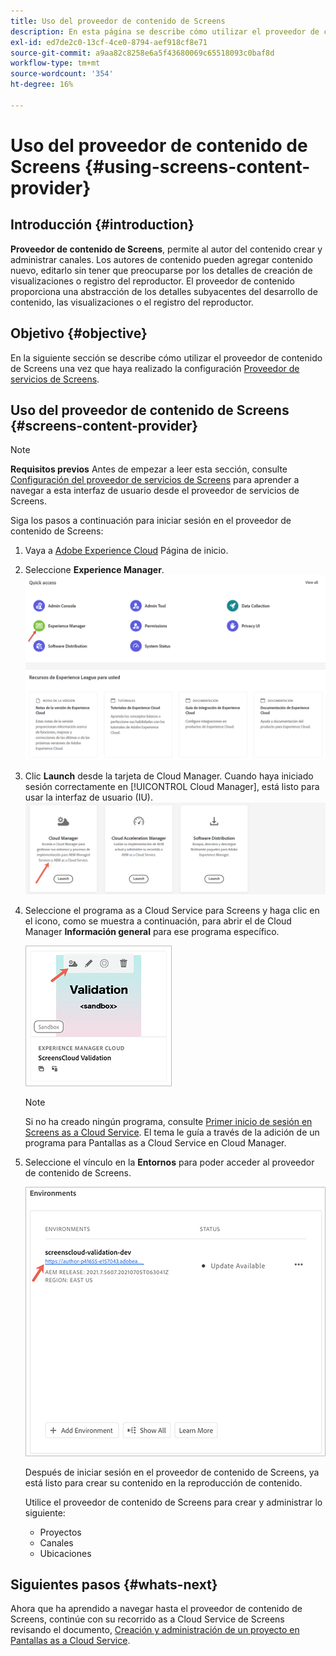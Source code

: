 ```yaml
---
title: Uso del proveedor de contenido de Screens
description: En esta página se describe cómo utilizar el proveedor de contenido de Screens para crear contenido.
exl-id: ed7de2c0-13cf-4ce0-8794-aef918cf8e71
source-git-commit: a9aa82c8258e6a5f43680069c65518093c0baf8d
workflow-type: tm+mt
source-wordcount: '354'
ht-degree: 16%

---
```


# Uso del proveedor de contenido de Screens {#using-screens-content-provider}

## Introducción {#introduction}

**Proveedor de contenido de Screens**, permite al autor del contenido crear y administrar canales. Los autores de contenido pueden agregar contenido nuevo, editarlo sin tener que preocuparse por los detalles de creación de visualizaciones o registro del reproductor. El proveedor de contenido proporciona una abstracción de los detalles subyacentes del desarrollo de contenido, las visualizaciones o el registro del reproductor.

## Objetivo {#objective}

En la siguiente sección se describe cómo utilizar el proveedor de contenido de Screens una vez que haya realizado la configuración [Proveedor de servicios de Screens](https://experienceleague.adobe.com/docs/experience-manager-cloud-service/content/screens-as-cloud-service/configure-screens-cloud/navigating-to-screens-services-provider.html?lang=en).

## Uso del proveedor de contenido de Screens {#screens-content-provider}

>[!NOTE]
>**Requisitos previos**
>Antes de empezar a leer esta sección, consulte [Configuración del proveedor de servicios de Screens](https://experienceleague.adobe.com/docs/experience-manager-cloud-service/content/screens-as-cloud-service/configure-screens-cloud/navigating-to-screens-services-provider.html?lang=en) para aprender a navegar a esta interfaz de usuario desde el proveedor de servicios de Screens.

Siga los pasos a continuación para iniciar sesión en el proveedor de contenido de Screens:

1. Vaya a [Adobe Experience Cloud](https://experience.adobe.com) Página de inicio.

1. Seleccione **Experience Manager**.
   ![](/help/implementing/cloud-manager/getting-access-to-aem-in-cloud/assets/landing-page1.png)

1. Clic **Launch** desde la tarjeta de Cloud Manager. Cuando haya iniciado sesión correctamente en [!UICONTROL Cloud Manager], está listo para usar la interfaz de usuario (IU).
   ![](/help/implementing/cloud-manager/getting-access-to-aem-in-cloud/assets/landing-page2.png)

1. Seleccione el programa as a Cloud Service para Screens y haga clic en el icono, como se muestra a continuación, para abrir el de Cloud Manager **Información general** para ese programa específico.

   ![](/help/screens-cloud/assets/configure/screens-cp-1.png)

   >[!NOTE]
   >Si no ha creado ningún programa, consulte [Primer inicio de sesión en Screens as a Cloud Service](https://experienceleague.adobe.com/docs/experience-manager-cloud-service/content/screens-as-cloud-service/onboarding-screens-cloud/first-time-login-screens-cloud.html?lang=en). El tema le guía a través de la adición de un programa para Pantallas as a Cloud Service en Cloud Manager.

1. Seleccione el vínculo en la **Entornos** para poder acceder al proveedor de contenido de Screens.

   ![](/help/screens-cloud/assets/configure/screens-cp-2.png)

   Después de iniciar sesión en el proveedor de contenido de Screens, ya está listo para crear su contenido en la reproducción de contenido.

   Utilice el proveedor de contenido de Screens para crear y administrar lo siguiente:

   * Proyectos
   * Canales
   * Ubicaciones

## Siguientes pasos {#whats-next}

Ahora que ha aprendido a navegar hasta el proveedor de contenido de Screens, continúe con su recorrido as a Cloud Service de Screens revisando el documento, [Creación y administración de un proyecto en Pantallas as a Cloud Service](https://experienceleague.adobe.com/docs/experience-manager-cloud-service/content/screens-as-cloud-service/create-content/creating-projects-screens-cloud.html?lang=en).
